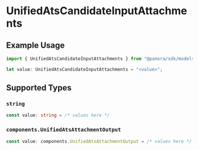 # UnifiedAtsCandidateInputAttachments

## Example Usage

```typescript
import { UnifiedAtsCandidateInputAttachments } from "@panora/sdk/models/components";

let value: UnifiedAtsCandidateInputAttachments = "<value>";
```

## Supported Types

### `string`

```typescript
const value: string = /* values here */
```

### `components.UnifiedAtsAttachmentOutput`

```typescript
const value: components.UnifiedAtsAttachmentOutput = /* values here */
```

